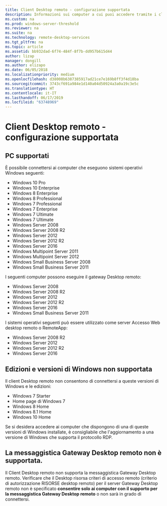 ```yaml
---
title: Client Desktop remoto - configurazione supportata
description: Informazioni sui computer a cui puoi accedere tramite i client Desktop remoto
ms.custom: na
ms.prod: windows-server-threshold
ms.reviewer: na
ms.suite: na
ms.technology: remote-desktop-services
ms.tgt_pltfrm: na
ms.topic: article
ms.assetid: bb932dad-6f74-484f-8f7b-dd957b615d44
author: lizap
manager: dongill
ms.author: elizapo
ms.date: 06/05/2018
ms.localizationpriority: medium
ms.openlocfilehash: d38008b6387385917ad21ce7e169b8ff3f4d18ba
ms.sourcegitcommit: 3743cf691a984e1d140a04d50924a3a0a19c3e5c
ms.translationtype: HT
ms.contentlocale: it-IT
ms.lasthandoff: 06/17/2019
ms.locfileid: "63748969"
---
```

# <a name="remote-desktop-client---supported-configuration"></a>Client Desktop remoto - configurazione supportata

## <a name="supported-pcs"></a>PC supportati
È possibile connettersi ai computer che eseguono sistemi operativi Windows seguenti:
- Windows 10 Pro
- Windows 10 Enterprise
- Windows 8 Enterprise
- Windows 8 Professional
- Windows 7 Professional
- Windows 7 Enterprise
- Windows 7 Ultimate
- Windows 7 Ultimate
- Windows Server 2008
- Windows Server 2008 R2
- Windows Server 2012
- Windows Server 2012 R2
- Windows Server 2016
- Windows Multipoint Server 2011
- Windows Multipoint Server 2012
- Windows Small Business Server 2008
- Windows Small Business Server 2011

I seguenti computer possono eseguire il gateway Desktop remoto:

- Windows Server 2008
- Windows Server 2008 R2
- Windows Server 2012
- Windows Server 2012 R2
- Windows Server 2016
- Windows Small Business Server 2011

I sistemi operativi seguenti può essere utilizzato come server Accesso Web desktop remoto o RemoteApp:
- Windows Server 2008 R2
- Windows Server 2012
- Windows Server 2012 R2
- Windows Server 2016

## <a name="unsupported-windows-versions-and-editions"></a>Edizioni e versioni di Windows non supportata

Il client Desktop remoto non consentono di connettersi a queste versioni di Windows e le edizioni:

- Windows 7 Starter
- Home page di Windows 7
- Windows 8 Home
- Windows 8.1 Home
- Windows 10 Home

Se si desidera accedere ai computer che dispongono di una di queste versioni di Windows installate, è consigliabile che l'aggiornamento a una versione di Windows che supporta il protocollo RDP.

## <a name="rd-gateway-messaging-is-not-supported"></a>La messaggistica Gateway Desktop remoto non è supportata.
Il Client Desktop remoto non supporta la messaggistica Gateway Desktop remoto. Verificare che il Desktop risorsa criteri di accesso remoto (criterio di autorizzazione RISORSE desktop remoto) per il server Gateway Desktop remoto non è specificato **consentire solo ai computer con il supporto per la messaggistica Gateway Desktop remoto** o non sarà in grado di connettersi.